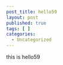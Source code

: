 ```yaml
---
post_title: hello59
layout: post
published: true
tags: [ ]
categories:
  - Uncategorized
---
```

this is hello59
